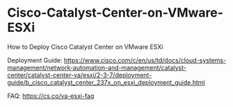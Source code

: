 # Cisco-Catalyst-Center-on-VMware-ESXi
How to Deploy Cisco Catalyst Center on VMware ESXi

Deployment Guide: https://www.cisco.com/c/en/us/td/docs/cloud-systems-management/network-automation-and-management/catalyst-center/catalyst-center-va/esxi/2-3-7/deployment-guide/b_cisco_catalyst_center_237x_on_esxi_deployment_guide.html

FAQ: https://cs.co/va-esxi-faq
